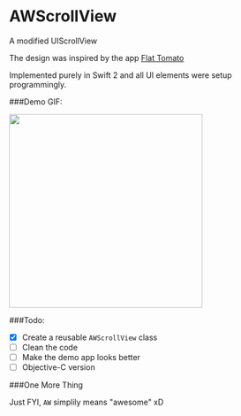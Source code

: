 # AWScrollView
A modified UIScrollView 

The design was inspired by the app [Flat Tomato](https://itunes.apple.com/us/app/flat-tomato-time-management/id719462746?mt=8)

Implemented purely in Swift 2 and all UI elements were setup programmingly.

###Demo GIF:

<img src="https://github.com/hkalexling/AWScrollView-Lab/blob/master/AWScrollView.gif" width="350">

###Todo:

- [X] Create a reusable `AWScrollView` class
- [ ] Clean the code
- [ ] Make the demo app looks better
- [ ] Objective-C version

###One More Thing

Just FYI, `AW` simplily means "awesome" xD


